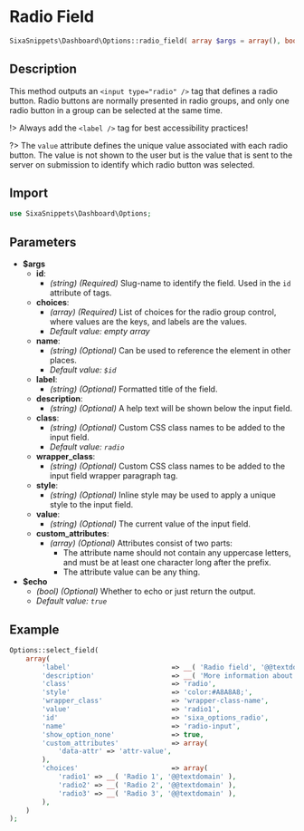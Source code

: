# Radio Field

```php
SixaSnippets\Dashboard\Options::radio_field( array $args = array(), bool $echo = true );
```

## Description

This method outputs an `<input type="radio" />` tag that defines a radio button. Radio buttons are normally presented in radio groups, and only one radio button in a group can be selected at the same time.

!> Always add the `<label />` tag for best accessibility practices!

?> The `value` attribute defines the unique value associated with each radio button. The value is not shown to the user but is the value that is sent to the server on submission to identify which radio button was selected.

## Import

```php 
use SixaSnippets\Dashboard\Options;
```

## Parameters

- **$args**
    - **id**:
        - *(string) (Required)* Slug-name to identify the field. Used in the `id` attribute of tags.
    - **choices**:
        - *(array) (Required)* List of choices for the radio group control, where values are the keys, and labels are the values.
        - *Default value: empty array*
    - **name**:
        - *(string) (Optional)* Can be used to reference the element in other places.
        - *Default value: `$id`*
    - **label**:
        - *(string) (Optional)* Formatted title of the field.
    - **description**:
        - *(string) (Optional)* A help text will be shown below the input field.
    - **class**:
        - *(string) (Optional)* Custom CSS class names to be added to the input field.
        - *Default value: `radio`*
    - **wrapper_class**:
        - *(string) (Optional)* Custom CSS class names to be added to the input field wrapper paragraph tag.
    - **style**:
        - *(string) (Optional)* Inline style may be used to apply a unique style to the input field.
    - **value**:
        - *(string) (Optional)* The current value of the input field.
    - **custom_attributes**:
        - *(array) (Optional)* Attributes consist of two parts:
            - The attribute name should not contain any uppercase letters, and must be at least one character long after the prefix.
            - The attribute value can be any thing.
- **$echo**
    - *(bool) (Optional)* Whether to echo or just return the output.
    - *Default value: `true`*

## Example

```php
Options::select_field(
	array(
		'label'                         => __( 'Radio field', '@@textdomain' ),
		'description'                   => __( 'More information about this field.', '@@textdomain' ),
		'class'                         => 'radio',
		'style'                         => 'color:#A8A8A8;',
		'wrapper_class'                 => 'wrapper-class-name',
		'value'                         => 'radio1',
		'id'                            => 'sixa_options_radio',
		'name'                          => 'radio-input',
		'show_option_none'              => true,
		'custom_attributes'             => array(
			'data-attr' => 'attr-value',
		),
		'choices'                       => array(
			'radio1' => __( 'Radio 1', '@@textdomain' ),
			'radio2' => __( 'Radio 2', '@@textdomain' ),
			'radio3' => __( 'Radio 3', '@@textdomain' ),
		),
	)
);
```